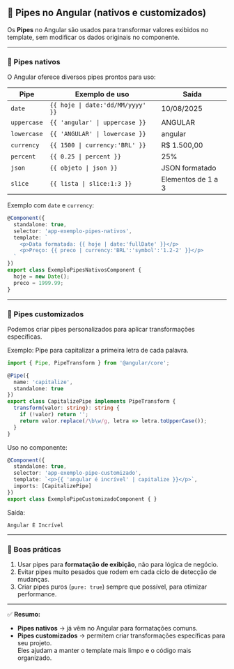 ## 📌 Pipes no Angular (nativos e customizados)

Os **Pipes** no Angular são usados para transformar valores exibidos no template, sem modificar os dados originais no componente.

---

### 🔹 Pipes nativos
O Angular oferece diversos pipes prontos para uso:

| Pipe      | Exemplo de uso                         | Saída              |
|-----------|----------------------------------------|--------------------|
| `date`    | `{{ hoje \| date:'dd/MM/yyyy' }}`       | 10/08/2025         |
| `uppercase`| `{{ 'angular' \| uppercase }}`         | ANGULAR            |
| `lowercase`| `{{ 'ANGULAR' \| lowercase }}`         | angular            |
| `currency` | `{{ 1500 \| currency:'BRL' }}`         | R$ 1.500,00        |
| `percent`  | `{{ 0.25 \| percent }}`                | 25%                |
| `json`     | `{{ objeto \| json }}`                 | JSON formatado     |
| `slice`    | `{{ lista \| slice:1:3 }}`             | Elementos de 1 a 3 |

Exemplo com `date` e `currency`:
```ts
@Component({
  standalone: true,
  selector: 'app-exemplo-pipes-nativos',
  template: `
    <p>Data formatada: {{ hoje | date:'fullDate' }}</p>
    <p>Preço: {{ preco | currency:'BRL':'symbol':'1.2-2' }}</p>
  `
})
export class ExemploPipesNativosComponent {
  hoje = new Date();
  preco = 1999.99;
}
```

---

### 🔹 Pipes customizados
Podemos criar pipes personalizados para aplicar transformações específicas.

Exemplo: Pipe para capitalizar a primeira letra de cada palavra.
```ts
import { Pipe, PipeTransform } from '@angular/core';

@Pipe({
  name: 'capitalize',
  standalone: true
})
export class CapitalizePipe implements PipeTransform {
  transform(valor: string): string {
    if (!valor) return '';
    return valor.replace(/\b\w/g, letra => letra.toUpperCase());
  }
}
```

Uso no componente:
```ts
@Component({
  standalone: true,
  selector: 'app-exemplo-pipe-customizado',
  template: `<p>{{ 'angular é incrível' | capitalize }}</p>`,
  imports: [CapitalizePipe]
})
export class ExemploPipeCustomizadoComponent { }
```
Saída:
```
Angular É Incrível
```

---

### 📌 Boas práticas
1. Usar pipes para **formatação de exibição**, não para lógica de negócio.
2. Evitar pipes muito pesados que rodem em cada ciclo de detecção de mudanças.
3. Criar pipes puros (`pure: true`) sempre que possível, para otimizar performance.

---

✅ **Resumo:**  
- **Pipes nativos** → já vêm no Angular para formatações comuns.  
- **Pipes customizados** → permitem criar transformações específicas para seu projeto.  
Eles ajudam a manter o template mais limpo e o código mais organizado.
